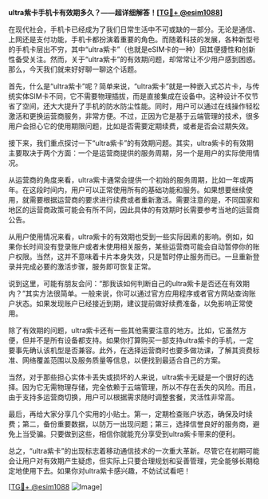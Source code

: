 **ultra紫卡手机卡有效期多久？——超详细解答！[[TG💪+ @esim1088](https://t.me/s/esim1088)]**

在现代社会，手机卡已经成为了我们日常生活中不可或缺的一部分。无论是通信、上网还是支付功能，手机卡都扮演着重要的角色。而随着科技的发展，各种新型号的手机卡层出不穷，其中“ultra紫卡”（也就是eSIM卡的一种）因其便捷性和创新性备受关注。然而，关于“ultra紫卡”的有效期问题，却常常让不少用户感到困惑。那么，今天我们就来好好聊一聊这个话题。

首先，什么是“ultra紫卡”呢？简单来说，“ultra紫卡”就是一种嵌入式芯片卡，与传统实体SIM卡不同，它不需要物理插拔，而是直接集成在设备中。这种设计不仅节省了空间，还大大提升了手机的防水防尘性能。同时，用户可以通过在线操作轻松激活和更换运营商服务，非常方便。不过，正因为它是基于云端管理的技术，很多用户会担心它的使用期限问题，比如是否需要定期续费，或者是否会过期失效。

接下来，我们重点探讨一下“ultra紫卡”的有效期问题。其实，ultra紫卡的有效期主要取决于两个方面：一个是运营商提供的服务周期，另一个是用户的实际使用情况。

从运营商的角度来看，ultra紫卡通常会提供一个初始的服务周期，比如一年或两年。在这段时间内，用户可以正常使用所有的基础功能和服务。如果想要继续使用，就需要根据运营商的要求进行续费或者重新激活。需要注意的是，不同国家和地区的运营商政策可能会有所不同，因此具体的有效期时长需要参考当地的运营商公告。

从用户使用情况来看，ultra紫卡的有效期也受到一些实际因素的影响。例如，如果你长时间没有登录账户或者未使用相关服务，某些运营商可能会自动暂停你的账户权限。当然，这并不意味着卡片本身失效，只是暂时停止服务而已。一旦重新登录并完成必要的激活步骤，服务即可恢复正常。

说到这里，可能有朋友会问：“那我该如何判断自己的ultra紫卡是否还在有效期内？”其实方法很简单。一般来说，你可以通过官方应用程序或者官方网站查询账户状态。如果发现账户已经接近到期，建议提前做好续费准备，以免影响正常使用。

除了有效期的问题，ultra紫卡还有一些其他需要注意的地方。比如，它虽然方便，但并不是所有设备都支持。如果你打算购买一部支持ultra紫卡的手机，一定要事先确认该机型是否兼容。此外，在选择运营商时也要多做功课，了解其资费标准、网络覆盖范围以及服务质量等信息，以便找到最适合自己的方案。

当然，对于那些担心实体卡丢失或损坏的人来说，ultra紫卡无疑是一个很好的选择。因为它无需物理存储，完全依赖于云端管理，所以不存在丢失的风险。而且，由于支持多运营商切换，用户可以根据需求随时调整套餐，灵活性非常高。

最后，再给大家分享几个实用的小贴士。第一，定期检查账户状态，确保及时续费；第二，备份重要数据，以防万一出现问题；第三，选择信誉良好的服务商，避免上当受骗。只要做到这些，相信你就能充分享受到ultra紫卡带来的便利。

总之，“ultra紫卡”的出现标志着移动通信技术的一次重大革新。尽管它在初期可能会让用户对有效期产生疑虑，但实际上只要合理规划和妥善管理，完全能够长期稳定地使用下去。如果你对ultra紫卡感兴趣，不妨试试看吧！

[[TG💪+ @esim1088](https://t.me/s/esim1088) ![Image](https://i.postimg.cc/4NQfJmqS/Snipaste-2025-05-13-00-14-12.png)]